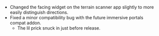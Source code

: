 - Changed the facing widget on the terrain scanner app slightly to more easily distinguish directions.
- Fixed a minor compatibility bug with the future immersive portals compat addon.
  - The lil prick snuck in just before release.